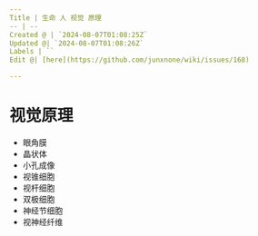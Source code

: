 ```yaml
---
Title | 生命 人 视觉 原理
-- | --
Created @ | `2024-08-07T01:08:25Z`
Updated @| `2024-08-07T01:08:26Z`
Labels | ``
Edit @| [here](https://github.com/junxnone/wiki/issues/168)

---
```

# 视觉原理
- 眼角膜
- 晶状体
- 小孔成像
- 视锥细胞
- 视杆细胞
- 双极细胞
- 神经节细胞
- 视神经纤维
